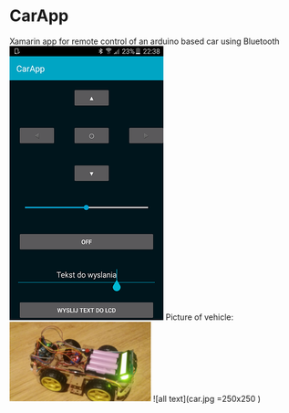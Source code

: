 # CarApp
Xamarin app for remote control of an arduino based car using Bluetooth
![all text](app.png )
Picture of vehicle:
<img src="car.jpg" width="248">
![all text](car.jpg =250x250 )

